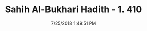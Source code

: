 ---
title        : "Sahih Al-Bukhari Hadith - 1. 410"
date         : 7/25/2018 1:49:51 PM
draft        : false
type         : "hadith"
layout       : "hadith"
BookCode     : "SHB"
VolumeNumber : "1"
HadithNumber : "410"
categories  :  ["Prayer-Preaching of the Imam"]
tags  :  ["Abu Huraira"]
---
